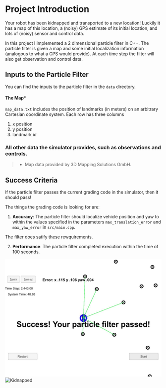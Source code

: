 # Project Introduction
Your robot has been kidnapped and transported to a new location! Luckily it has a map of this location, a (noisy) GPS estimate of its initial location, and lots of (noisy) sensor and control data.

In this project I implemented a 2 dimensional particle filter in C++. The particle filter is given a map and some initial localization information (analogous to what a GPS would provide). At each time step the filter will also get observation and control data. 

## Inputs to the Particle Filter
You can find the inputs to the particle filter in the `data` directory. 

#### The Map*
`map_data.txt` includes the position of landmarks (in meters) on an arbitrary Cartesian coordinate system. Each row has three columns
1. x position
2. y position
3. landmark id

### All other data the simulator provides, such as observations and controls.

> * Map data provided by 3D Mapping Solutions GmbH.

## Success Criteria
If the particle filter passes the current grading code in the simulator, then it should pass! 

The things the grading code is looking for are:

1. **Accuracy**: The particle filter should localize vehicle position and yaw to within the values specified in the parameters `max_translation_error` and `max_yaw_error` in `src/main.cpp`.

The filter does satify these rewquirements.

2. **Performance**: The particle filter completed execution within the time of 100 seconds.

![Kidnapped](/images/Kidnapped.jpg)
![Kidnapped](CarND-Kidnapped-Vehicle-Project/images/Kidnapped.JPG )




